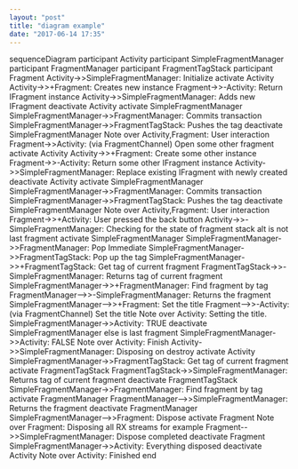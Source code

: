 ```yaml
---
layout: "post"
title: "diagram example"
date: "2017-06-14 17:35"
---
```

sequenceDiagram
     participant Activity
     participant SimpleFragmentManager
     participant FragmentManager
     participant FragmentTagStack
     participant Fragment
     Activity->>SimpleFragmentManager: Initialize
     activate Activity
     Activity->>+Fragment: Creates new instance
     Fragment->>-Activity: Return IFragment instance
     Activity->>SimpleFragmentManager: Adds new IFragment
     deactivate Activity
     activate SimpleFragmentManager
     SimpleFragmentManager->>FragmentManager: Commits transaction
     SimpleFragmentManager->>FragmentTagStack: Pushes the tag
     deactivate SimpleFragmentManager
     Note over Activity,Fragment: User interaction
     Fragment->>Activity: (via FragmentChannel) Open some other fragment
     activate Activity
     Activity->>+Fragment: Create some other instance
     Fragment->>-Activity: Return some other IFragment instance
     Activity->>SimpleFragmentManager: Replace existing IFragment with newly created
     deactivate Activity
     activate SimpleFragmentManager
     SimpleFragmentManager->>FragmentManager: Commits transaction
     SimpleFragmentManager->>FragmentTagStack: Pushes the tag
     deactivate SimpleFragmentManager
     Note over Activity,Fragment: User interaction
     Fragment->>+Activity: User pressed the back button
     Activity->>-SimpleFragmentManager: Checking for the state of fragment stack
     alt is not last fragment
       activate SimpleFragmentManager
       SimpleFragmentManager->>FragmentManager: Pop Immediate
       SimpleFragmentManager->>FragmentTagStack: Pop up the tag
       SimpleFragmentManager->>+FragmentTagStack: Get tag of current fragment
       FragmentTagStack->>-SimpleFragmentManager: Returns tag of current fragment
       SimpleFragmentManager->>+FragmentManager: Find fragment by tag
       FragmentManager-->>-SimpleFragmentManager: Returns the fragment
       SimpleFragmentManager-->>+Fragment: Set the title
       Fragment-->>-Activity: (via FragmentChannel) Set the title
       Note over Activity: Setting the title.
       SimpleFragmentManager->>Activity: TRUE
       deactivate SimpleFragmentManager
     else is last fragment
       SimpleFragmentManager->>Activity: FALSE
       Note over Activity: Finish
       Activity->>SimpleFragmentManager: Disposing on destroy
       activate Activity
       SimpleFragmentManager->>FragmentTagStack: Get tag of current fragment
       activate FragmentTagStack
       FragmentTagStack->>SimpleFragmentManager: Returns tag of current fragment
       deactivate FragmentTagStack
       SimpleFragmentManager->>FragmentManager: Find fragment by tag
       activate FragmentManager
       FragmentManager-->>SimpleFragmentManager: Returns the fragment
       deactivate FragmentManager
       SimpleFragmentManager-->>Fragment: Dispose
       activate Fragment
       Note over Fragment: Disposing all RX streams for example
       Fragment-->>SimpleFragmentManager: Dispose completed
       deactivate Fragment
       SimpleFragmentManager->>Activity: Everything disposed
       deactivate Activity
       Note over Activity: Finished
     end
